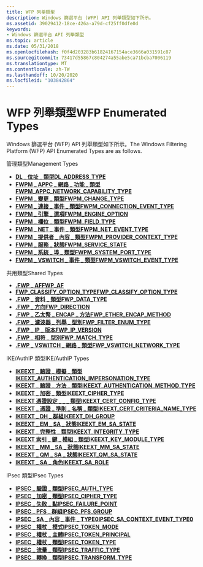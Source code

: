 ```yaml
---
title: WFP 列舉類型
description: Windows 篩選平台 (WFP) API 列舉類型如下所示。
ms.assetid: 39029412-18ce-426a-a79d-cf25ff0dfe0d
keywords:
- Windows 篩選平台 API 列舉類型
ms.topic: article
ms.date: 05/31/2018
ms.openlocfilehash: f0f4d203283b61824167154ace3666a031591c87
ms.sourcegitcommit: 73417d55867c804274a55abe5ca71bcba7006119
ms.translationtype: MT
ms.contentlocale: zh-TW
ms.lasthandoff: 10/20/2020
ms.locfileid: "103842864"
---
```

# <a name="wfp-enumerated-types"></a><span data-ttu-id="4f533-104">WFP 列舉類型</span><span class="sxs-lookup"><span data-stu-id="4f533-104">WFP Enumerated Types</span></span>

<span data-ttu-id="4f533-105">Windows 篩選平台 (WFP) API 列舉類型如下所示。</span><span class="sxs-lookup"><span data-stu-id="4f533-105">The Windows Filtering Platform (WFP) API Enumerated Types are as follows.</span></span>

<span data-ttu-id="4f533-106">管理類型</span><span class="sxs-lookup"><span data-stu-id="4f533-106">Management Types</span></span>

-   [<span data-ttu-id="4f533-107">**DL \_ 位址 \_ 類型**</span><span class="sxs-lookup"><span data-stu-id="4f533-107">**DL\_ADDRESS\_TYPE**</span></span>](/windows/win32/api/fwpmtypes/ne-fwpmtypes-dl_address_type)
-   [<span data-ttu-id="4f533-108">**FWPM \_ APPC \_ 網路 \_ 功能 \_ 類型**</span><span class="sxs-lookup"><span data-stu-id="4f533-108">**FWPM\_APPC\_NETWORK\_CAPABILITY\_TYPE**</span></span>](/windows/desktop/api/Fwpmtypes/ne-fwpmtypes-fwpm_appc_network_capability_type)
-   [<span data-ttu-id="4f533-109">**FWPM \_ 變更 \_ 類型**</span><span class="sxs-lookup"><span data-stu-id="4f533-109">**FWPM\_CHANGE\_TYPE**</span></span>](/windows/desktop/api/Fwpmtypes/ne-fwpmtypes-fwpm_change_type)
-   [<span data-ttu-id="4f533-110">**FWPM \_ 連接 \_ 事件 \_ 類型**</span><span class="sxs-lookup"><span data-stu-id="4f533-110">**FWPM\_CONNECTION\_EVENT\_TYPE**</span></span>](/windows/desktop/api/Fwpmtypes/ne-fwpmtypes-fwpm_connection_event_type)
-   [<span data-ttu-id="4f533-111">**FWPM \_ 引擎 \_ 選項**</span><span class="sxs-lookup"><span data-stu-id="4f533-111">**FWPM\_ENGINE\_OPTION**</span></span>](/windows/desktop/api/Fwpmtypes/ne-fwpmtypes-fwpm_engine_option)
-   [<span data-ttu-id="4f533-112">**FWPM \_ 欄位 \_ 類型**</span><span class="sxs-lookup"><span data-stu-id="4f533-112">**FWPM\_FIELD\_TYPE**</span></span>](/windows/desktop/api/Fwpmtypes/ne-fwpmtypes-fwpm_field_type)
-   [<span data-ttu-id="4f533-113">**FWPM \_ NET \_ 事件 \_ 類型**</span><span class="sxs-lookup"><span data-stu-id="4f533-113">**FWPM\_NET\_EVENT\_TYPE**</span></span>](/windows/desktop/api/Fwpmtypes/ne-fwpmtypes-fwpm_net_event_type)
-   [<span data-ttu-id="4f533-114">**FWPM \_ 提供者 \_ 內容 \_ 類型**</span><span class="sxs-lookup"><span data-stu-id="4f533-114">**FWPM\_PROVIDER\_CONTEXT\_TYPE**</span></span>](/windows/desktop/api/Fwpmtypes/ne-fwpmtypes-fwpm_provider_context_type)
-   [<span data-ttu-id="4f533-115">**FWPM \_ 服務 \_ 狀態**</span><span class="sxs-lookup"><span data-stu-id="4f533-115">**FWPM\_SERVICE\_STATE**</span></span>](/windows/desktop/api/Fwpmtypes/ne-fwpmtypes-fwpm_service_state)
-   [<span data-ttu-id="4f533-116">**FWPM \_ 系統 \_ 埠 \_ 類型**</span><span class="sxs-lookup"><span data-stu-id="4f533-116">**FWPM\_SYSTEM\_PORT\_TYPE**</span></span>](/windows/desktop/api/Fwpmtypes/ne-fwpmtypes-fwpm_system_port_type)
-   [<span data-ttu-id="4f533-117">**FWPM \_ VSWITCH \_ 事件 \_ 類型**</span><span class="sxs-lookup"><span data-stu-id="4f533-117">**FWPM\_VSWITCH\_EVENT\_TYPE**</span></span>](/windows/desktop/api/Fwpmtypes/ne-fwpmtypes-fwpm_vswitch_event_type)

<span data-ttu-id="4f533-118">共用類型</span><span class="sxs-lookup"><span data-stu-id="4f533-118">Shared Types</span></span>

-   [<span data-ttu-id="4f533-119">**.FWP \_ AF**</span><span class="sxs-lookup"><span data-stu-id="4f533-119">**FWP\_AF**</span></span>](/windows/win32/api/fwptypes/ne-fwptypes-fwp_af)
-   [<span data-ttu-id="4f533-120">**FWP_CLASSIFY_OPTION_TYPE**</span><span class="sxs-lookup"><span data-stu-id="4f533-120">**FWP_CLASSIFY_OPTION_TYPE**</span></span>](/windows/win32/api/fwptypes/ne-fwptypes-fwp_classify_option_type)
-   [<span data-ttu-id="4f533-121">**.FWP \_ 資料 \_ 類型**</span><span class="sxs-lookup"><span data-stu-id="4f533-121">**FWP\_DATA\_TYPE**</span></span>](/windows/desktop/api/Fwptypes/ne-fwptypes-fwp_data_type)
-   [<span data-ttu-id="4f533-122">**.FWP \_ 方向**</span><span class="sxs-lookup"><span data-stu-id="4f533-122">**FWP\_DIRECTION**</span></span>](/windows/desktop/api/Fwptypes/ne-fwptypes-fwp_direction)
-   [<span data-ttu-id="4f533-123">**.FWP \_ 乙太幣 \_ ENCAP \_ 方法**</span><span class="sxs-lookup"><span data-stu-id="4f533-123">**FWP\_ETHER\_ENCAP\_METHOD**</span></span>](/windows/win32/api/fwptypes/ne-fwptypes-fwp_ether_encap_method)
-   [<span data-ttu-id="4f533-124">**.FWP \_ 濾波器 \_ 列舉 \_ 型別**</span><span class="sxs-lookup"><span data-stu-id="4f533-124">**FWP\_FILTER\_ENUM\_TYPE**</span></span>](/windows/desktop/api/Fwptypes/ne-fwptypes-fwp_filter_enum_type)
-   [<span data-ttu-id="4f533-125">**.FWP \_ IP \_ 版本**</span><span class="sxs-lookup"><span data-stu-id="4f533-125">**FWP\_IP\_VERSION**</span></span>](/windows/desktop/api/Fwptypes/ne-fwptypes-fwp_ip_version)
-   [<span data-ttu-id="4f533-126">**.FWP \_ 相符 \_ 型別**</span><span class="sxs-lookup"><span data-stu-id="4f533-126">**FWP\_MATCH\_TYPE**</span></span>](/windows/desktop/api/Fwptypes/ne-fwptypes-fwp_match_type)
-   [<span data-ttu-id="4f533-127">**.FWP \_ VSWITCH \_ 網路 \_ 類型**</span><span class="sxs-lookup"><span data-stu-id="4f533-127">**FWP\_VSWITCH\_NETWORK\_TYPE**</span></span>](/windows/win32/api/fwptypes/ne-fwptypes-fwp_vswitch_network_type)

<span data-ttu-id="4f533-128">IKE/AuthIP 類型</span><span class="sxs-lookup"><span data-stu-id="4f533-128">IKE/AuthIP Types</span></span>

-   [<span data-ttu-id="4f533-129">**IKEEXT \_ 驗證 \_ 模擬 \_ 類型**</span><span class="sxs-lookup"><span data-stu-id="4f533-129">**IKEEXT\_AUTHENTICATION\_IMPERSONATION\_TYPE**</span></span>](/windows/desktop/api/Iketypes/ne-iketypes-ikeext_authentication_impersonation_type)
-   [<span data-ttu-id="4f533-130">**IKEEXT \_ 驗證 \_ 方法 \_ 類型**</span><span class="sxs-lookup"><span data-stu-id="4f533-130">**IKEEXT\_AUTHENTICATION\_METHOD\_TYPE**</span></span>](/windows/desktop/api/Iketypes/ne-iketypes-ikeext_authentication_method_type)
-   [<span data-ttu-id="4f533-131">**IKEEXT \_ 加密 \_ 類型**</span><span class="sxs-lookup"><span data-stu-id="4f533-131">**IKEEXT\_CIPHER\_TYPE**</span></span>](/windows/desktop/api/Iketypes/ne-iketypes-ikeext_cipher_type)
-   [<span data-ttu-id="4f533-132">**IKEEXT 憑證設定 \_ \_ \_ 類型**</span><span class="sxs-lookup"><span data-stu-id="4f533-132">**IKEEXT\_CERT\_CONFIG\_TYPE**</span></span>](/windows/desktop/api/Iketypes/ne-iketypes-ikeext_cert_config_type)
-   [<span data-ttu-id="4f533-133">**IKEEXT \_ 憑證 \_ 準則 \_ 名稱 \_ 類型**</span><span class="sxs-lookup"><span data-stu-id="4f533-133">**IKEEXT\_CERT\_CRITERIA\_NAME\_TYPE**</span></span>](/windows/win32/api/iketypes/ne-iketypes-ikeext_cert_criteria_name_type)
-   [<span data-ttu-id="4f533-134">**IKEEXT \_ DH \_ 群組**</span><span class="sxs-lookup"><span data-stu-id="4f533-134">**IKEEXT\_DH\_GROUP**</span></span>](/windows/desktop/api/Iketypes/ne-iketypes-ikeext_dh_group)
-   [<span data-ttu-id="4f533-135">**IKEEXT \_ EM \_ SA \_ 狀態**</span><span class="sxs-lookup"><span data-stu-id="4f533-135">**IKEEXT\_EM\_SA\_STATE**</span></span>](/windows/desktop/api/Iketypes/ne-iketypes-ikeext_em_sa_state)
-   [<span data-ttu-id="4f533-136">**IKEEXT \_ 完整性 \_ 類型**</span><span class="sxs-lookup"><span data-stu-id="4f533-136">**IKEEXT\_INTEGRITY\_TYPE**</span></span>](/windows/desktop/api/Iketypes/ne-iketypes-ikeext_integrity_type)
-   [<span data-ttu-id="4f533-137">**IKEEXT 索引 \_ 鍵 \_ 模組 \_ 類型**</span><span class="sxs-lookup"><span data-stu-id="4f533-137">**IKEEXT\_KEY\_MODULE\_TYPE**</span></span>](/windows/desktop/api/Iketypes/ne-iketypes-ikeext_key_module_type)
-   [<span data-ttu-id="4f533-138">**IKEEXT \_ MM \_ SA \_ 狀態**</span><span class="sxs-lookup"><span data-stu-id="4f533-138">**IKEEXT\_MM\_SA\_STATE**</span></span>](/windows/desktop/api/Iketypes/ne-iketypes-ikeext_mm_sa_state)
-   [<span data-ttu-id="4f533-139">**IKEEXT \_ QM \_ SA \_ 狀態**</span><span class="sxs-lookup"><span data-stu-id="4f533-139">**IKEEXT\_QM\_SA\_STATE**</span></span>](/windows/desktop/api/Iketypes/ne-iketypes-ikeext_qm_sa_state)
-   [<span data-ttu-id="4f533-140">**IKEEXT \_ SA \_ 角色**</span><span class="sxs-lookup"><span data-stu-id="4f533-140">**IKEEXT\_SA\_ROLE**</span></span>](/windows/desktop/api/Iketypes/ne-iketypes-ikeext_sa_role)

<span data-ttu-id="4f533-141">IPsec 類型</span><span class="sxs-lookup"><span data-stu-id="4f533-141">IPsec Types</span></span>

-   [<span data-ttu-id="4f533-142">**IPSEC \_ 驗證 \_ 類型**</span><span class="sxs-lookup"><span data-stu-id="4f533-142">**IPSEC\_AUTH\_TYPE**</span></span>](/windows/desktop/api/Ipsectypes/ne-ipsectypes-ipsec_auth_type)
-   [<span data-ttu-id="4f533-143">**IPSEC \_ 加密 \_ 類型**</span><span class="sxs-lookup"><span data-stu-id="4f533-143">**IPSEC\_CIPHER\_TYPE**</span></span>](/windows/desktop/api/Ipsectypes/ne-ipsectypes-ipsec_cipher_type)
-   [<span data-ttu-id="4f533-144">**IPSEC \_ 失敗 \_ 點**</span><span class="sxs-lookup"><span data-stu-id="4f533-144">**IPSEC\_FAILURE\_POINT**</span></span>](/windows/desktop/api/Ipsectypes/ne-ipsectypes-ipsec_failure_point)
-   [<span data-ttu-id="4f533-145">**IPSEC \_ PFS \_ 群組**</span><span class="sxs-lookup"><span data-stu-id="4f533-145">**IPSEC\_PFS\_GROUP**</span></span>](/windows/desktop/api/Ipsectypes/ne-ipsectypes-ipsec_pfs_group)
-   [<span data-ttu-id="4f533-146">**IPSEC \_ SA \_ 內容 \_ 事件 \_ TYPE0**</span><span class="sxs-lookup"><span data-stu-id="4f533-146">**IPSEC\_SA\_CONTEXT\_EVENT\_TYPE0**</span></span>](/windows/desktop/api/Ipsectypes/ne-ipsectypes-ipsec_sa_context_event_type0)
-   [<span data-ttu-id="4f533-147">**IPSEC \_ 權杖 \_ 模式**</span><span class="sxs-lookup"><span data-stu-id="4f533-147">**IPSEC\_TOKEN\_MODE**</span></span>](/windows/desktop/api/Ipsectypes/ne-ipsectypes-ipsec_token_mode)
-   [<span data-ttu-id="4f533-148">**IPSEC \_ 權杖 \_ 主體**</span><span class="sxs-lookup"><span data-stu-id="4f533-148">**IPSEC\_TOKEN\_PRINCIPAL**</span></span>](/windows/desktop/api/Ipsectypes/ne-ipsectypes-ipsec_token_principal)
-   [<span data-ttu-id="4f533-149">**IPSEC \_ 權杖 \_ 類型**</span><span class="sxs-lookup"><span data-stu-id="4f533-149">**IPSEC\_TOKEN\_TYPE**</span></span>](/windows/desktop/api/Ipsectypes/ne-ipsectypes-ipsec_token_type)
-   [<span data-ttu-id="4f533-150">**IPSEC \_ 流量 \_ 類型**</span><span class="sxs-lookup"><span data-stu-id="4f533-150">**IPSEC\_TRAFFIC\_TYPE**</span></span>](/windows/desktop/api/Ipsectypes/ne-ipsectypes-ipsec_traffic_type)
-   [<span data-ttu-id="4f533-151">**IPSEC \_ 轉換 \_ 類型**</span><span class="sxs-lookup"><span data-stu-id="4f533-151">**IPSEC\_TRANSFORM\_TYPE**</span></span>](/windows/desktop/api/Ipsectypes/ne-ipsectypes-ipsec_transform_type)

 

 